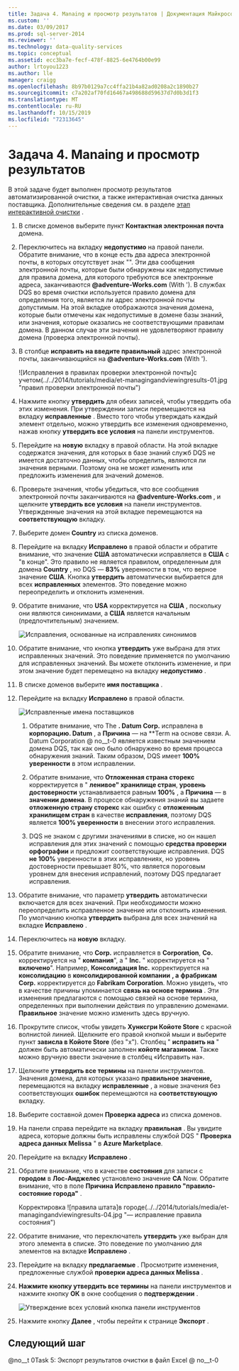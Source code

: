 ```yaml
---
title: Задача 4. Manaing и просмотр результатов | Документация Майкрософт
ms.custom: ''
ms.date: 03/09/2017
ms.prod: sql-server-2014
ms.reviewer: ''
ms.technology: data-quality-services
ms.topic: conceptual
ms.assetid: ecc3ba7e-fecf-478f-8825-6e4764b00e99
author: lrtoyou1223
ms.author: lle
manager: craigg
ms.openlocfilehash: 8b97b0129a7cc4ffa21b4a82ad0208a2c1890b27
ms.sourcegitcommit: c7a202af70fd16467a498688d59637d7d0b3d1f3
ms.translationtype: MT
ms.contentlocale: ru-RU
ms.lasthandoff: 10/15/2019
ms.locfileid: "72313645"
---
```

# <a name="task-4-manaing-and-viewing-results"></a>Задача 4. Manaing и просмотр результатов
  В этой задаче будет выполнен просмотр результатов автоматизированной очистки, а также интерактивная очистка данных поставщика. Дополнительные сведения см. в разделе [этап интерактивной очистки](https://msdn.microsoft.com/library/hh213061.aspx#Interactive) .  
  
1.  В списке доменов выберите пункт **Контактная электронная почта** домена.  
  
2.  Переключитесь на вкладку **недопустимо** на правой панели. Обратите внимание, что в конце есть два адреса электронной почты, в которых отсутствует знак "". Эти два сообщения электронной почты, которые были обнаружены как недопустимые для правила домена, для которого требуются все электронные адреса, заканчиваются **\@adventure-Works.com** (With '). В службах DQS во время очистки используется правило домена для определения того, является ли адрес электронной почты допустимым. На этой вкладке отображаются значения домена, которые были отмечены как недопустимые в домене базы знаний, или значения, которые оказались не соответствующими правилам домена. В данном случае эти значения не удовлетворяют правилу домена (проверка электронной почты).  
  
3.  В столбце **исправить на введите правильный** адрес электронной почты, заканчивающийся на **\@adventure-Works.com** (With ').  
  
     ![Исправления в правилах проверки электронной почты]с учетом(../../2014/tutorials/media/et-managingandviewingresults-01.jpg "правил проверки электронной почты")  
  
4.  Нажмите кнопку **утвердить** для обеих записей, чтобы утвердить оба этих изменения. При утверждении записи перемещаются на вкладку **исправленные** . Вместо того чтобы утверждать каждый элемент отдельно, можно утвердить все изменения одновременно, нажав кнопку **утвердить все условия** на панели инструментов.  
  
5.  Перейдите на **новую** вкладку в правой области. На этой вкладке содержатся значения, для которых в базе знаний служб DQS не имеется достаточно данных, чтобы определить, являются ли значения верными. Поэтому она не может изменить или предложить изменения для значений доменов.  
  
6.  Проверьте значения, чтобы убедиться, что все сообщения электронной почты заканчиваются на **\@adventure-Works.com** , и щелкните **утвердить все условия** на панели инструментов. Утвержденные значения на этой вкладке перемещаются на **соответствующую** вкладку.  
  
7.  Выберите домен **Country** из списка доменов.  
  
8.  Перейдите на вкладку **Исправлено** в правой области и обратите внимание, что значение **США** автоматически исправляется в **США** с "в конце". Это правило не является правилом, определенным для домена **Country** , но DQS — **83%** уверенности в том, что верное значение **США**. Кнопка **утвердить** автоматически выбирается для всех **исправленных** элементов. Это поведение можно переопределить и отклонить изменения.  
  
9. Обратите внимание, что **USA** корректируется на **США** , поскольку они являются синонимами, а **США** является начальным (предпочтительным) значением.  
  
     ![Исправления, основанные на исправлениях синонимов](../../2014/tutorials/media/et-managingandviewingresults-02.jpg "на основе синонимов")  
  
10. Обратите внимание, что кнопка **утвердить** уже выбрана для этих исправленных значений. Это поведение применяется по умолчанию для исправленных значений. Вы можете отклонить изменение, и при этом значение будет перемещено на вкладку **недопустимо** .  
  
11. В списке доменов выберите **имя поставщика** .  
  
12. Перейдите на вкладку **Исправлено** в правой области.  
  
     ![Исправленные имена поставщиков](../../2014/tutorials/media/et-managingandviewingresults-03.jpg "исправлены имена поставщиков")  
  
    1.  Обратите внимание, что The **. Datum Corp.** исправлена в **корпорацию. Datum** , а **Причина** — на **Term на основе связи. A. Datum Corporation @ no__t-0 является известным значением домена DQS, так как оно было обнаружено во время процесса обнаружения знаний. Таким образом, DQS имеет **100% уверенности** в этом исправлении.  
  
    2.  Обратите внимание, что **Отложенная страна сторекс** корректируется в " **ленивое" хранилище стран**, **уровень достоверности** устанавливается равным **100%** , а **Причина** — в **значении домена**. В процессе обнаружения знаний вы задаете **отложенную страну сторекс** как ошибку с **отложенным хранилищем стран** в качестве **исправления**, поэтому DQS является **100% уверенности** в внесении этого исправления.  
  
    3.  DQS не знаком с другими значениями в списке, но он нашел исправления для этих значений с помощью **средства проверки орфографии** и предложит соответствующие исправления. DQS **не 100%** уверенности в этих исправлениях, но уровень достоверности превышает 80%, что является пороговым уровнем для внесения исправлений, поэтому DQS предлагает исправления.  
  
13. Обратите внимание, что параметр **утвердить** автоматически включается для всех значений. При необходимости можно переопределить исправленное значение или отклонить изменения. По умолчанию кнопка **утвердить** выбрана для всех значений на вкладке **Исправлено** .  
  
14. Переключитесь на **новую** вкладку.  
  
15. Обратите внимание, что **Corp.** исправляется в **Corporation**, **Co.** корректируется на " **компания**", а " **Inc.** " корректируется на " **включено**". Например, **Консолидация Inc.** корректируется на **консолидацию** в **консолидированной компании** **, а** **фрабрикам Corp.** корректируется до **Fabrikam Corporation**.  Можно увидеть, что в качестве причины упоминается **связь на основе термина** . Эти изменения предлагаются с помощью связей на основе термина, определенных при выполнении действия по управлению доменами. **Правильное** значение можно изменить здесь вручную.  
  
16. Прокрутите список, чтобы увидеть **Хунксгри Койоте Store** с красной волнистой линией. Щелкните его правой кнопкой мыши и выберите пункт **зависла в Койоте Store** (без "x"). Столбец " **исправить на** " должен быть автоматически заполнен **койоте магазином**. Также можно вручную ввести значение в столбец «Исправить на».  
  
17. Щелкните **утвердить все термины** на панели инструментов. Значения домена, для которых указано **правильное значение,** перемещаются на вкладку **исправленные** , а новые значения без соответствующих **ошибок** перемещаются на **соответствующую** вкладку.  
  
18. Выберите составной домен **Проверка адреса** из списка доменов.  
  
19. На панели справа перейдите на вкладку **правильная** . Вы увидите адреса, которые должны быть исправлены службой DQS " **Проверка адреса данных Melissa** " в **Azure Marketplace**.  
  
20. Перейдите на вкладку **Исправлено** .  
  
21. Обратите внимание, что в качестве **состояния** для записи с **городом** в **Лос-Анджелес** установлено значение **CA** Now. Обратите внимание, что в поле **Причина** **Исправлено правило "правило-состояние города"** .  
  
     Корректировка ![правила штата]в городе(../../2014/tutorials/media/et-managingandviewingresults-04.jpg "— исправление правила состояния")  
  
22. Обратите внимание, что переключатель **утвердить** уже выбран для этого элемента в списке. Это поведение по умолчанию для элементов на вкладке **Исправлено** .  
  
23. Перейдите на вкладку **предлагаемые** . Просмотрите изменения, предложенные службой **проверки адреса данных Melissa** .  
  
24. **Нажмите кнопку утвердить все термины** на панели инструментов и нажмите кнопку **ОК** в окне сообщения о **подтверждении** .  
  
     ![Утверждение всех условий кнопка панели инструментов](../../2014/tutorials/media/et-managingandviewingresults-05.jpg "утвердить все термины кнопка панели инструментов")  
  
25. Нажмите кнопку **Далее** , чтобы перейти к странице **Экспорт** .  
  
## <a name="next-step"></a>Следующий шаг  
 @no__t 0Task 5: Экспорт результатов очистки в файл Excel @ no__t-0  
  
  
